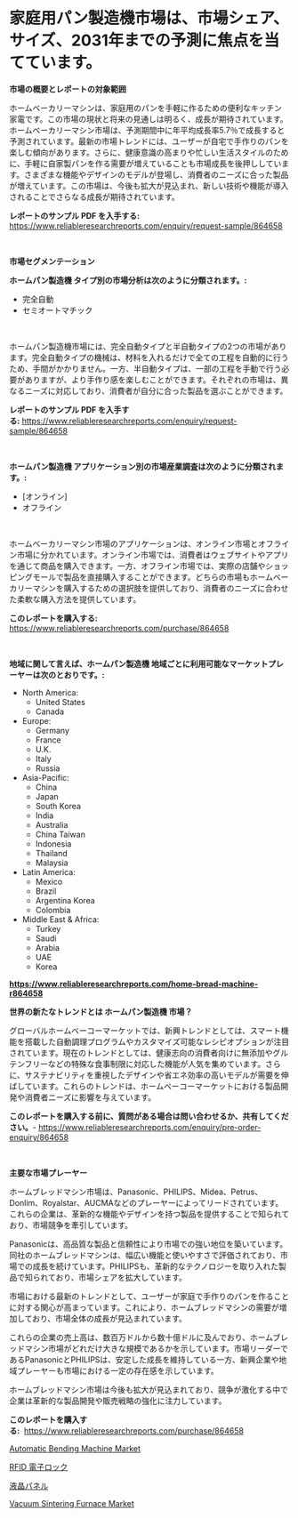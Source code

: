 <p><h1>家庭用パン製造機市場は、市場シェア、サイズ、2031年までの予測に焦点を当てています。</h1></p><p><strong>市場の概要とレポートの対象範囲</strong></p>
<p><p>ホームベーカリーマシンは、家庭用のパンを手軽に作るための便利なキッチン家電です。この市場の現状と将来の見通しは明るく、成長が期待されています。ホームベーカリーマシン市場は、予測期間中に年平均成長率5.7％で成長すると予測されています。最新の市場トレンドには、ユーザーが自宅で手作りのパンを楽しむ傾向があります。さらに、健康意識の高まりや忙しい生活スタイルのために、手軽に自家製パンを作る需要が増えていることも市場成長を後押ししています。さまざまな機能やデザインのモデルが登場し、消費者のニーズに合った製品が増えています。この市場は、今後も拡大が見込まれ、新しい技術や機能が導入されることでさらなる成長が期待されています。</p></p>
<p><strong>レポートのサンプル PDF を入手する:</strong> <a href="https://www.reliableresearchreports.com/enquiry/request-sample/864658">https://www.reliableresearchreports.com/enquiry/request-sample/864658</a></p>
<p>&nbsp;</p>
<p><strong>市場セグメンテーション</strong></p>
<p><strong>ホームパン製造機 タイプ別の市場分析は次のように分類されます。:</strong></p>
<p><ul><li>完全自動</li><li>セミオートマチック</li></ul></p>
<p>&nbsp;</p>
<p><p>ホームパン製造機市場には、完全自動タイプと半自動タイプの2つの市場があります。完全自動タイプの機械は、材料を入れるだけで全ての工程を自動的に行うため、手間がかかりません。一方、半自動タイプは、一部の工程を手動で行う必要がありますが、より手作り感を楽しむことができます。それぞれの市場は、異なるニーズに対応しており、消費者が自分に合った製品を選ぶことができます。</p></p>
<p><strong>レポートのサンプル PDF を入手する:</strong>&nbsp;<a href="https://www.reliableresearchreports.com/enquiry/request-sample/864658">https://www.reliableresearchreports.com/enquiry/request-sample/864658</a></p>
<p>&nbsp;</p>
<p><strong> ホームパン製造機 アプリケーション別の市場産業調査は次のように分類されます。:</strong></p>
<p><ul><li>[オンライン]</li><li>オフライン</li></ul></p>
<p>&nbsp;</p>
<p><p>ホームベーカリーマシン市場のアプリケーションは、オンライン市場とオフライン市場に分かれています。オンライン市場では、消費者はウェブサイトやアプリを通じて商品を購入できます。一方、オフライン市場では、実際の店舗やショッピングモールで製品を直接購入することができます。どちらの市場もホームベーカリーマシンを購入するための選択肢を提供しており、消費者のニーズに合わせた柔軟な購入方法を提供しています。</p></p>
<p><strong>このレポートを購入する:</strong>&nbsp; <a href="https://www.reliableresearchreports.com/purchase/864658">https://www.reliableresearchreports.com/purchase/864658</a></p>
<p>&nbsp;</p>
<p><strong>地域に関して言えば、ホームパン製造機 地域ごとに利用可能なマーケットプレーヤーは次のとおりです。:</strong></p>
<p><ul>
    <li>
        North America:
        <ul>
            <li>United States</li>
            <li>Canada</li>
        </ul>
    </li>
    <li>
        Europe:
        <ul>
            <li>Germany</li>
            <li>France</li>
            <li>U.K.</li>
            <li>Italy</li>
            <li>Russia</li>
        </ul>
    </li>
    <li>
        Asia-Pacific:
        <ul>
            <li>China</li>
            <li>Japan</li>
            <li>South Korea</li>
            <li>India</li>
            <li>Australia</li>
            <li>China Taiwan</li>
            <li>Indonesia</li>
            <li>Thailand</li>
            <li>Malaysia</li>
        </ul>
    </li>
    <li>
        Latin America:
        <ul>
            <li>Mexico</li>
            <li>Brazil</li>
            <li>Argentina Korea</li>
            <li>Colombia</li>
        </ul>
    </li>
    <li>
        Middle East & Africa:
        <ul>
            <li>Turkey</li>
            <li>Saudi</li>
            <li>Arabia</li>
            <li>UAE</li>
            <li>Korea</li>
        </ul>
    </li>
    </ul></p>
<p><strong><a href="https://www.reliableresearchreports.com/home-bread-machine-r864658">https://www.reliableresearchreports.com/home-bread-machine-r864658</a></strong>&nbsp;</p>
<p><strong>世界の新たなトレンドとは ホームパン製造機 市場？</strong></p>
<p><p>グローバルホームベーコーマーケットでは、新興トレンドとしては、スマート機能を搭載した自動調理プログラムやカスタマイズ可能なレシピオプションが注目されています。現在のトレンドとしては、健康志向の消費者向けに無添加やグルテンフリーなどの特殊な食事制限に対応した機能が人気を集めています。さらに、サステナビリティを重視したデザインや省エネ効率の高いモデルが需要を伸ばしています。これらのトレンドは、ホームベーコーマーケットにおける製品開発や消費者ニーズに影響を与えています。</p></p>
<p><strong>このレポートを購入する前に、質問がある場合は問い合わせるか、共有してください。</strong>- <a href="https://www.reliableresearchreports.com/enquiry/pre-order-enquiry/864658">https://www.reliableresearchreports.com/enquiry/pre-order-enquiry/864658</a></p>
<p>&nbsp;</p>
<p><strong>主要な市場プレーヤー</strong></p>
<p><p>ホームブレッドマシン市場は、Panasonic、PHILIPS、Midea、Petrus、Donlim、Royalstar、AUCMAなどのプレーヤーによってリードされています。これらの企業は、革新的な機能やデザインを持つ製品を提供することで知られており、市場競争を牽引しています。</p><p>Panasonicは、高品質な製品と信頼性により市場での強い地位を築いています。同社のホームブレッドマシンは、幅広い機能と使いやすさで評価されており、市場での成長を続けています。PHILIPSも、革新的なテクノロジーを取り入れた製品で知られており、市場シェアを拡大しています。</p><p>市場における最新のトレンドとして、ユーザーが家庭で手作りのパンを作ることに対する関心が高まっています。これにより、ホームブレッドマシンの需要が増加しており、市場全体の成長が見込まれています。</p><p>これらの企業の売上高は、数百万ドルから数十億ドルに及んでおり、ホームブレッドマシン市場がどれだけ大きな規模であるかを示しています。市場リーダーであるPanasonicとPHILIPSは、安定した成長を維持している一方、新興企業や地域プレーヤーも市場における一定の存在感を示しています。</p><p>ホームブレッドマシン市場は今後も拡大が見込まれており、競争が激化する中で企業は革新的な製品開発や販売戦略の強化に注力しています。</p></p>
<p><strong>このレポートを購入する:</strong>&nbsp;&nbsp;<a href="https://www.reliableresearchreports.com/purchase/864658">https://www.reliableresearchreports.com/purchase/864658</a></p>
<p><p><a href="https://github.com/juancolorado15/Market-Research-Report-List-2/blob/main/automatic-bending-machine-market.md">Automatic Bending Machine Market</a></p><p><a href="https://medium.com/@leonardgreene1/rfid%E9%9B%BB%E5%AD%90%E3%83%AD%E3%83%83%E3%82%AF%E5%B8%82%E5%A0%B4%E3%81%AF-2031%E5%B9%B4%E3%81%BE%E3%81%A7%E3%81%AE%E5%B8%82%E5%A0%B4%E3%82%B7%E3%82%A7%E3%82%A2-%E8%A6%8F%E6%A8%A1-%E4%BA%88%E6%B8%AC%E3%81%AB%E7%84%A6%E7%82%B9%E3%82%92%E5%BD%93%E3%81%A6%E3%81%A6%E3%81%84%E3%81%BE%E3%81%99-b8351d3d5ac0">RFID 電子ロック</a></p><p><a href="https://medium.com/@hiramzulauf/lcd%E3%83%91%E3%83%8D%E3%83%AB%E5%B8%82%E5%A0%B4%E3%81%AE%E8%A6%8F%E6%A8%A1%E3%81%A8%E5%B8%82%E5%A0%B4%E5%8B%95%E5%90%91-%E5%AE%8C%E5%85%A8%E3%81%AA%E6%A5%AD%E7%95%8C%E6%A6%82%E8%A6%81-2024%E5%B9%B4%E3%81%8B%E3%82%892031%E5%B9%B4-7311ad24253d">液晶パネル</a></p><p><a href="https://github.com/dx0328/Market-Research-Report-List-2/blob/main/vacuum-sintering-furnace-market.md">Vacuum Sintering Furnace Market</a></p></p>